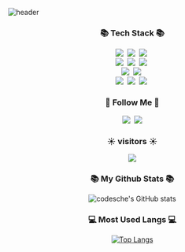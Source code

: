 
![header](https://capsule-render.vercel.app/api?type=waving&color=auto&height=300&section=header&text=codesche%20github&fontSize=60)

<h3 align="center">📚 Tech Stack 📚</h3>
<p align="center">
  <img src="https://img.shields.io/badge/Java-3366FF?style=flat-square&logo=Java&logoColor=white"/></a>&nbsp
  <img src="https://img.shields.io/badge/Spring-339933?style=flat-square&logo=Spring&logoColor=white"/></a>&nbsp
  <img src="https://img.shields.io/badge/SpringBoot-339933?style=flat-square&logo=SpringBoot&logoColor=white"/></a>&nbsp
  
  <br>
  <img src="https://img.shields.io/badge/HTML5-FF0000?style=flat-square&logo=HTML5&logoColor=white"/></a>&nbsp
  <img src="https://img.shields.io/badge/CSS-0066FF?style=flat-square&logo=css3&logoColor=white"/></a>&nbsp
  <img src="https://img.shields.io/badge/Javascript-FFFF33?style=flat-square&logo=javascript&logoColor=white"/></a>&nbsp 
  
  <br>
  <img src="https://img.shields.io/badge/.NET-512BD4?style=flat-square&logo=.NET&logoColor=white"/></a>&nbsp
  <img src="https://img.shields.io/badge/Csharp-9900CC?style=flat-square&logo=csharp&logoColor=white"/></a>&nbsp
  
  <br>
  <img src="https://img.shields.io/badge/MySQL-3399FF?style=flat-square&logo=MySql&logoColor=white"/></a>&nbsp 
  <img src="https://img.shields.io/badge/MariaDB-3399FF?style=flat-square&logo=MariaDB&logoColor=white"/></a>&nbsp 
  <img src="https://img.shields.io/badge/Oracle-FF3300?style=flat-square&logo=Oracle&logoColor=white"/></a>&nbsp 
</p>

<h3 align="center">🌈 Follow Me 🌈</h3>
<p align="center">
  <a href="https://codesche.tistory.com/"><img src="https://img.shields.io/badge/Tech%20Blog-11B48A?style=flat-square&logo=Vimeo&logoColor=white&link=https:[//tistory.com]https://codefact.tistory.com//@codesche"/></a>&nbsp
  <a href="mailto:codesche0@gmail.com"><img src="https://img.shields.io/badge/Gmail-d14836?style=flat-square&logo=Gmail&logoColor=white&link=codesche@gmail.com"/></a>
</p>

<h3 align="center">☀️ visitors ☀️</h3>
<p align="center">
  <a href="https://hits.seeyoufarm.com"><img src="https://hits.seeyoufarm.com/api/count/incr/badge.svg?url=https%3A%2F%2Fgithub.com%2Fhyeinisfree&count_bg=%2341B883&title_bg=%23CDC2C2&icon=github.svg&icon_color=%23E7E7E7&title=hits&edge_flat=false"/></a>
</p>

<h3 align="center">📚 My Github Stats 📚</h3>
<div align="center">
 
  ![codesche's GitHub stats](https://github-readme-stats.vercel.app/api?username=codesche&show_icons=true&theme=radical)
  
</div>

<h3 align="center">💻 Most Used Langs 💻</h3>
<div align="center">
  
  [![Top Langs](https://github-readme-stats.vercel.app/api/top-langs/?username=ohbyul&layout=compact&theme=dracula)](https://github.com/metleeha)
  
</div>

